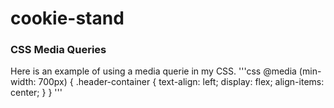 # cookie-stand

### CSS Media Queries
Here is an example of using a media querie in my CSS.
'''css
@media (min-width: 700px) {
  .header-container {
    text-align: left;
    display: flex;
    align-items: center;
  }
}
'''
